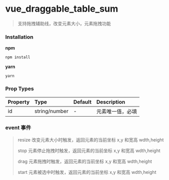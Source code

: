 # vue_draggable_table_sum

> 支持拖拽辅助线，改变元素大小，元素拖拽功能

### Installation

**npm**

```
npm install
```

**yarn**

```
yarn
```

### Prop Types

| Property | Type          | Default | Description      |
| :------- | :------------ | :------ | :--------------- |
| id       | string/number | -       | 元素唯一值，必填 |

### event 事件

> resize
> 改变元素大小时触发，返回元素的当前坐标 x,y 和宽高 wdth,height
>
> stop
> 元素停止拖拽时触发，返回元素的当前坐标 x,y 和宽高 wdth,height
>
> drag
> 元素拖拽时触发，返回元素的当前坐标 x,y 和宽高 wdth,height
>
> start
> 元素被选中时触发，返回元素的当前坐标 x,y 和宽高 wdth,height
